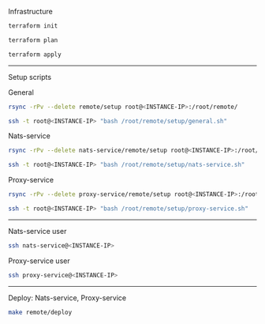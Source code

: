 Infrastructure

```bash
terraform init
```
```bash
terraform plan
```
```bash
terraform apply
```

---

Setup scripts

General
```bash
rsync -rPv --delete remote/setup root@<INSTANCE-IP>:/root/remote/
```
```bash
ssh -t root@<INSTANCE-IP> "bash /root/remote/setup/general.sh"
```

Nats-service
```bash
rsync -rPv --delete nats-service/remote/setup root@<INSTANCE-IP>:/root/remote/
```
```bash
ssh -t root@<INSTANCE-IP> "bash /root/remote/setup/nats-service.sh"
```

Proxy-service
```bash
rsync -rPv --delete proxy-service/remote/setup root@<INSTANCE-IP>:/root/remote/
```
```bash
ssh -t root@<INSTANCE-IP> "bash /root/remote/setup/proxy-service.sh"
```

---

Nats-service user
```bash
ssh nats-service@<INSTANCE-IP>
```

Proxy-service user
```bash
ssh proxy-service@<INSTANCE-IP>
```

---

Deploy: Nats-service, Proxy-service
```bash
make remote/deploy
```